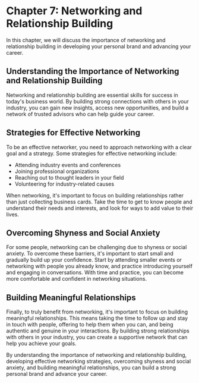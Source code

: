 Chapter 7: Networking and Relationship Building
===============================================

In this chapter, we will discuss the importance of networking and relationship building in developing your personal brand and advancing your career.

Understanding the Importance of Networking and Relationship Building
--------------------------------------------------------------------

Networking and relationship building are essential skills for success in today's business world. By building strong connections with others in your industry, you can gain new insights, access new opportunities, and build a network of trusted advisors who can help guide your career.

Strategies for Effective Networking
-----------------------------------

To be an effective networker, you need to approach networking with a clear goal and a strategy. Some strategies for effective networking include:

* Attending industry events and conferences
* Joining professional organizations
* Reaching out to thought leaders in your field
* Volunteering for industry-related causes

When networking, it's important to focus on building relationships rather than just collecting business cards. Take the time to get to know people and understand their needs and interests, and look for ways to add value to their lives.

Overcoming Shyness and Social Anxiety
-------------------------------------

For some people, networking can be challenging due to shyness or social anxiety. To overcome these barriers, it's important to start small and gradually build up your confidence. Start by attending smaller events or networking with people you already know, and practice introducing yourself and engaging in conversations. With time and practice, you can become more comfortable and confident in networking situations.

Building Meaningful Relationships
---------------------------------

Finally, to truly benefit from networking, it's important to focus on building meaningful relationships. This means taking the time to follow up and stay in touch with people, offering to help them when you can, and being authentic and genuine in your interactions. By building strong relationships with others in your industry, you can create a supportive network that can help you achieve your goals.

By understanding the importance of networking and relationship building, developing effective networking strategies, overcoming shyness and social anxiety, and building meaningful relationships, you can build a strong personal brand and advance your career.
